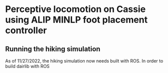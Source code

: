 # Perceptive locomotion on Cassie using ALIP MINLP foot placement controller
## Running the hiking simulation
As of 11/27/2022, the hiking simulation now needs built with ROS. 
In order to build dairlib with ROS 

